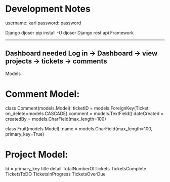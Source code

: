# Development Notes 

username: karl
password: password

Django djoser 
pip install -U djoser
Django rest api Framework


--------
Dashboard needed
Log in -> Dashboard -> view projects -> tickets -> comments
--------
Models

# Comment Model:

class Comment(models.Model):
    ticketID = models.ForeignKey(Ticket, on_delete=models.CASCADE)
    comment = models.TextField()
    dateCreated =
    createdBy = models.CharField(max_length=100)


class Fruit(models.Model):
    name = models.CharField(max_length=100, primary_key=True)

# Project Model:

Id = primary_key
title
detail
TotalNumberOfTickets
TicketsComplete
TicketsToDO
TicketsInProgress
TicketsOverDue